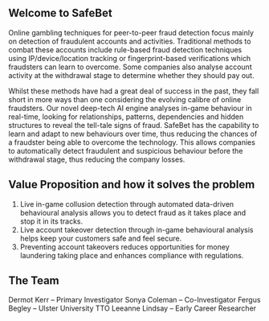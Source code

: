 ## Welcome to SafeBet

Online gambling techniques for peer-to-peer fraud detection focus mainly on detection of fraudulent accounts and activities. Traditional methods to combat these accounts include rule-based fraud detection techniques using IP/device/location tracking or fingerprint-based verifications which fraudsters can learn to overcome. Some companies also analyse account activity at the withdrawal stage to determine whether they should pay out. 
 
Whilst these methods have had a great deal of success in the past, they fall short in more ways than one considering the evolving calibre of online fraudsters. Our novel deep-tech AI engine analyses in-game behaviour in real-time, looking for relationships, patterns, dependencies and hidden structures to reveal the tell-tale signs of fraud. SafeBet has the capability to learn and adapt to new behaviours over time, thus reducing the chances of a fraudster being able to overcome the technology. This allows companies to automatically detect fraudulent and suspicious behaviour before the withdrawal stage, thus reducing the company losses.

## Value Proposition and how it solves the problem
1. Live in-game collusion detection through automated data-driven behavioural analysis allows you to detect fraud as it takes place and stop it in its tracks.
2. Live account takeover detection through in-game behavioural analysis helps keep your customers safe and feel secure.
3. Preventing account takeovers reduces opportunities for money laundering taking place and enhances compliance with regulations.

## The Team
Dermot Kerr – Primary Investigator 
Sonya Coleman – Co-Investigator 
Fergus Begley – Ulster University TTO
Leeanne Lindsay – Early Career Researcher 
